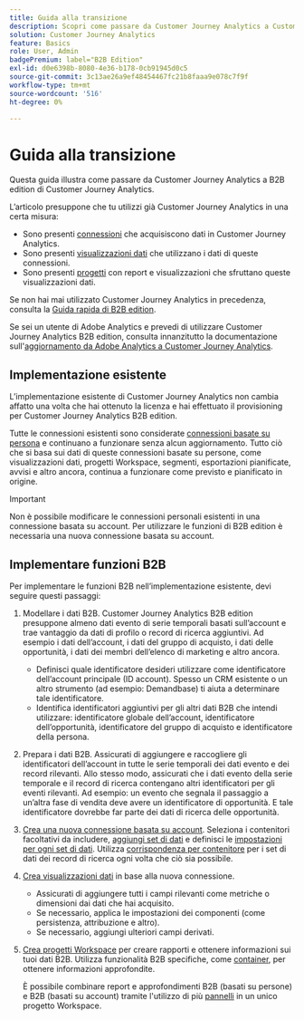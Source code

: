 ```yaml
---
title: Guida alla transizione
description: Scopri come passare da Customer Journey Analytics a Customer Journey Analytics B2B edition
solution: Customer Journey Analytics
feature: Basics
role: User, Admin
badgePremium: label="B2B Edition"
exl-id: d0e6398b-8080-4e36-b178-0cb91945d0c5
source-git-commit: 3c13ae26a9ef48454467fc21b8faaa9e078c7f9f
workflow-type: tm+mt
source-wordcount: '516'
ht-degree: 0%

---
```


# Guida alla transizione

Questa guida illustra come passare da Customer Journey Analytics a B2B edition di Customer Journey Analytics.

L’articolo presuppone che tu utilizzi già Customer Journey Analytics in una certa misura:

* Sono presenti [connessioni](/help/connections/overview.md) che acquisiscono dati in Customer Journey Analytics.
* Sono presenti [visualizzazioni dati](/help/data-views/data-views.md) che utilizzano i dati di queste connessioni.
* Sono presenti [progetti](/help/analysis-workspace/home.md) con report e visualizzazioni che sfruttano queste visualizzazioni dati.

Se non hai mai utilizzato Customer Journey Analytics in precedenza, consulta la [Guida rapida di B2B edition](cja-b2b-quick-start-guide.md).

Se sei un utente di Adobe Analytics e prevedi di utilizzare Customer Journey Analytics B2B edition, consulta innanzitutto la documentazione sull&#39;[aggiornamento da Adobe Analytics a Customer Journey Analytics](cja-upgrade/cja-upgrade-recommendations.md).


## Implementazione esistente

L’implementazione esistente di Customer Journey Analytics non cambia affatto una volta che hai ottenuto la licenza e hai effettuato il provisioning per Customer Journey Analytics B2B edition.

Tutte le connessioni esistenti sono considerate [connessioni basate su persona](cja-b2b-concepts-features.md#connections-and-identifiers) e continuano a funzionare senza alcun aggiornamento. Tutto ciò che si basa sui dati di queste connessioni basate su persone, come visualizzazioni dati, progetti Workspace, segmenti, esportazioni pianificate, avvisi e altro ancora, continua a funzionare come previsto e pianificato in origine.

>[!IMPORTANT]
>
>Non è possibile modificare le connessioni personali esistenti in una connessione basata su account. Per utilizzare le funzioni di B2B edition è necessaria una nuova connessione basata su account.
>


## Implementare funzioni B2B

Per implementare le funzioni B2B nell’implementazione esistente, devi seguire questi passaggi:

1. Modellare i dati B2B. Customer Journey Analytics B2B edition presuppone almeno dati evento di serie temporali basati sull’account e trae vantaggio da dati di profilo o record di ricerca aggiuntivi. Ad esempio i dati dell’account, i dati del gruppo di acquisto, i dati delle opportunità, i dati dei membri dell’elenco di marketing e altro ancora.

   * Definisci quale identificatore desideri utilizzare come identificatore dell’account principale (ID account). Spesso un CRM esistente o un altro strumento (ad esempio: Demandbase) ti aiuta a determinare tale identificatore.
   * Identifica identificatori aggiuntivi per gli altri dati B2B che intendi utilizzare: identificatore globale dell’account, identificatore dell’opportunità, identificatore del gruppo di acquisto e identificatore della persona.

1. Prepara i dati B2B. Assicurati di aggiungere e raccogliere gli identificatori dell’account in tutte le serie temporali dei dati evento e dei record rilevanti. Allo stesso modo, assicurati che i dati evento della serie temporale e il record di ricerca contengano altri identificatori per gli eventi rilevanti. Ad esempio: un evento che segnala il passaggio a un’altra fase di vendita deve avere un identificatore di opportunità. E tale identificatore dovrebbe far parte dei dati di ricerca delle opportunità.

1. [Crea una nuova connessione basata su account](/help/connections/create-connection.md#account-based-connection). Seleziona i contenitori facoltativi da includere, [aggiungi set di dati](/help/connections/create-connection.md#add-datasets) e definisci le [impostazioni per ogni set di dati](/help/connections/create-connection.md#dataset-settings). Utilizza [corrispondenza per contenitore](cja-b2b-concepts-features.md#match-by-container) per i set di dati dei record di ricerca ogni volta che ciò sia possibile.

1. [Crea visualizzazioni dati](/help/data-views/create-dataview.md) in base alla nuova connessione.

   * Assicurati di aggiungere tutti i campi rilevanti come metriche o dimensioni dai dati che hai acquisito.
   * Se necessario, applica le impostazioni dei componenti (come persistenza, attribuzione e altro).
   * Se necessario, aggiungi ulteriori campi derivati.

1. [Crea progetti Workspace](/help/analysis-workspace/build-workspace-project/create-projects.md) per creare rapporti e ottenere informazioni sui tuoi dati B2B. Utilizza funzionalità B2B specifiche, come [container](cja-b2b-concepts-features.md#containers), per ottenere informazioni approfondite.

   È possibile combinare report e approfondimenti B2B (basati su persone) e B2B (basati su account) tramite l&#39;utilizzo di più [pannelli](/help/analysis-workspace/c-panels/panels.md) in un unico progetto Workspace.
